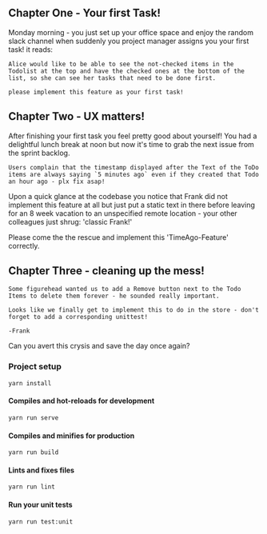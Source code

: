 

## Chapter One - Your first Task!
Monday morning - you just set up your office space and enjoy the random slack channel when suddenly you project manager assigns you your first task! it reads:

    Alice would like to be able to see the not-checked items in the Todolist at the top and have the checked ones at the bottom of the list, so she can see her tasks that need to be done first.

    please implement this feature as your first task!

## Chapter Two - UX matters!

After finishing your first task you feel pretty good about yourself! You had a delightful lunch break at noon but now it's time to grab the next issue from the sprint backlog.

    Users complain that the timestamp displayed after the Text of the ToDo items are always saying `5 minutes ago` even if they created that Todo an hour ago - plx fix asap!

Upon a quick glance at the codebase you notice that Frank did not implement this feature at all but just put a static text in there before leaving for an 8 week vacation to an unspecified remote location - your other colleagues just shrug: 'classic Frank!'

Please come the the rescue and implement this 'TimeAgo-Feature' correctly.

## Chapter Three - cleaning up the mess!

    Some figurehead wanted us to add a Remove button next to the Todo Items to delete them forever - he sounded really important.

    Looks like we finally get to implement this to do in the store - don't forget to add a corresponding unittest! 

    -Frank

Can you avert this crysis and save the day once again?



### Project setup
```
yarn install
```

#### Compiles and hot-reloads for development
```
yarn run serve
```

#### Compiles and minifies for production
```
yarn run build
```

#### Lints and fixes files
```
yarn run lint
```

#### Run your unit tests
```
yarn run test:unit
```
